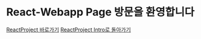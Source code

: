 # React-Webapp Page 방문을 환영합니다


[ReactProject 바로가기](https://kevinjuniors.github.io/react-Project/react-webapp/public/index.html)
[ReactProject Intro로 돌아가기](https://kevinjuniors.github.io/react-Project/)
